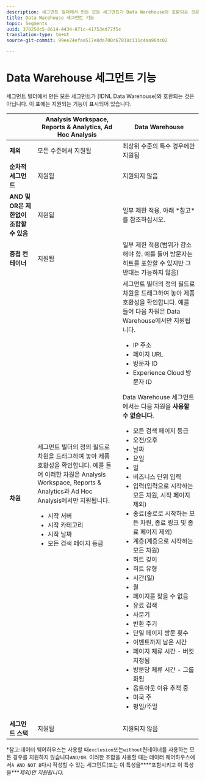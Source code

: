 ```yaml
---
description: 세그먼트 빌더에서 만든 모든 세그먼트가 Data Warehouse와 호환되는 것은 아닙니다. 이 표에는 지원되는 기능이 표시되어 있습니다.
title: Data Warehouse 세그먼트 기능
topic: Segments
uuid: 370258c5-8614-4434-871c-41753ed77f5c
translation-type: tm+mt
source-git-commit: 99ee24efaa517e8da700c67818c111c4aa90dc02

---
```



# Data Warehouse 세그먼트 기능

세그먼트 빌더에서 만든 모든 세그먼트가 [!DNL Data Warehouse]와 호환되는 것은 아닙니다. 이 표에는 지원되는 기능이 표시되어 있습니다.

<table id="table_BBB1DAFDF85041598FA4AF869172CF7F"> 
 <thead> 
  <tr> 
   <th colname="col1" class="entry"> </th> 
   <th colname="col2" class="entry"> Analysis Workspace, Reports &amp; Analytics, Ad Hoc Analysis </th> 
   <th colname="col3" class="entry"> Data Warehouse </th> 
  </tr> 
 </thead>
 <tbody> 
  <tr> 
   <td colname="col1"> <b>제외</b> </td> 
   <td colname="col2"> 모든 수준에서 지원됨 </td> 
   <td colname="col3"> 최상위 수준의 특수 경우에만 지원됨 </td> 
  </tr> 
  <tr> 
   <td colname="col1"> <b>순차적 세그먼트</b> </td> 
   <td colname="col2"> 지원됨 </td> 
   <td colname="col3"> 지원되지 않음 </td> 
  </tr> 
  <tr> 
   <td colname="col1"> <b>AND 및 OR은 제한없이 조합할 수 있음</b> </td> 
   <td colname="col2"> 지원됨 </td> 
   <td colname="col3"> 일부 제한 적용. 아래 *참고*를 참조하십시오. </td> 
  </tr> 
  <tr> 
   <td colname="col1"> <b>중첩 컨테이너</b> </td> 
   <td colname="col2"> 지원됨 </td> 
   <td colname="col3"> 일부 제한 적용(범위가 감소해야 함. 예를 들어 방문자는 히트를 포함할 수 있지만 그 반대는 가능하지 않음) </td> 
  </tr> 
  <tr> 
   <td colname="col1"> <b>차원</b> </td> 
   <td colname="col2">세그먼트 빌더의 <span class="uicontrol">정의</span> 필드로 차원을 드래그하여 놓아 제품 호환성을 확인합니다. 예를 들어 이러한 차원은 Analysis Workspace, Reports &amp; Analytics과 Ad Hoc Analysis에서만 지원됩니다. 
    <ul id="ul_BD708CC3A16743F49F998D1046EC70A3"> 
     <li id="li_240DA619D50B4336ACD9117BF59AF10A">시작 서버 </li> 
     <li id="li_222D4D4116674EF8A52945CCB9C78719">시작 카테고리 </li> 
     <li id="li_5A43C846E2EA4EFCB892DE9E0607C68C">시작 날짜 </li> 
     <li id="li_8E9CABBE04FC4A7A9A5D2BDD34AD3C87">모든 검색 페이지 등급 </li> 
    </ul> </td> 
   <td colname="col3"> 세그먼트 빌더의 <span class="uicontrol">정의</span> 필드로 차원을 드래그하여 놓아 제품 호환성을 확인합니다. 예를 들어 다음 차원은 Data Warehouse에서만 지원됩니다. 
    <ul id="ul_61A5B314CCCF497DB0385324E3309E22"> 
     <li id="li_1254089BDFAE4E0F8E51CB1511BBBF53">IP 주소 </li> 
     <li id="li_D8E040F77A8C46A084547F4FE685CB10">페이지 URL </li> 
     <li id="li_4C79AE900CF6458780C124143DC6FA5B">방문자 ID </li> 
     <li id="li_4EC10645DE9740609D8DDFD4F668FE67">Experience Cloud 방문자 ID </li> 
    </ul> <p>Data Warehouse 세그먼트에서는 다음 차원을 <b>사용할 수 없습니다</b>. </p> 
    <ul id="ul_FE143F6D1ABF45DAA444E1B5691C7D4F"> 
     <li id="li_E77F3CC45BA04674B857FE5AB19D56F1">모든 검색 페이지 등급 </li> 
     <li id="li_95E1549C13F14BA0B32686401EE78E31">오전/오후 </li> 
     <li id="li_6F1C8FC2E7674A0CA14B70B65784D896">날짜 </li> 
     <li id="li_79D1A91D741D4CCC937D07906D71F964">요일 </li> 
     <li id="li_4008565353084611BD782B98D50C0611">일 </li> 
     <li id="li_F87D78F125874087BFF74FAAE2BA46F5">비즈니스 단위 입력 </li> 
     <li id="li_53DA4E64C6714CFF90D164245D01C16A">입력(입력으로 시작하는 모든 차원, 시작 페이지 제외) </li> 
     <li id="li_7F26B0E54A4A48319F31D8FC499D1CF2">종료(종료로 시작하는 모든 차원, 종료 링크 및 종료 페이지 제외) </li> 
     <li id="li_1877D2D8A95B43F29CAA426BF2FE4996">계층(계층으로 시작하는 모든 차원) </li> 
     <li id="li_DF0BCC63ED274ABEA1C5A28274936310">히트 깊이 </li> 
     <li id="li_98BE56213E1A4FD28D4858D53C46D23E">히트 유형 </li> 
     <li id="li_52ECB31657DF4180BDB9C8D21CC74313">시간(일) </li> 
     <li id="li_93716207F2614822ACB84100B35D27BC">월 </li> 
     <li id="li_FFC8E1F7092C4876A7E9F2365CC234B9">페이지를 찾을 수 없음 </li> 
     <li id="li_7A070C8E0F664F5AB554555B17D0E4E6">유료 검색 </li> 
     <li id="li_12228C18BF90463C8D8394FB810843D3">사분기 </li> 
     <li id="li_1833B6E2011C4757A60CAA2C98B35AFA">반환 주기 </li> 
     <li id="li_39154CD74A534D9AA09C701FE1E2C521">단일 페이지 방문 횟수 </li> 
     <li id="li_84BDE34DD577488881E8842D2DE72D3C">이벤트까지 남은 시간 </li> 
     <li id="li_552BE3414CC949B3B24BE99298945874">페이지 체류 시간 - 버킷 지정됨 </li> 
     <li id="li_33D815E04CB3493C82BE33E958C2D7B9">방문당 체류 시간 - 그룹화됨 </li> 
     <li id="li_76F2BB88B8CD456DB50D04F36BB7854B">옵트아웃 이유 추적 중 </li> 
     <li id="li_07345E08D0584CEC99128A0542587019">미국 주 </li> 
     <li id="li_3D6BD9E927334B9BBC29E602D1103F7A">평일/주말 </li> 
    </ul> </td> 
  </tr> 
  <tr> 
   <td colname="col1"> <b>세그먼트 스택</b> </td> 
   <td colname="col2"> 지원됨 </td> 
   <td colname="col3"> 지원되지 않음 </td> 
  </tr> 
 </tbody> 
</table>

*참고:데이터 웨어하우스는 사용할 때`exclusion`또는`without`컨테이너를 사용하는 모든 경우를 지원하지 않습니다`AND/OR`. 이러한 조합을 사용할 때는 데이터 웨어하우스에서`A AND NOT B`다시 작성할 수 있는 세그먼트(또는 이 특성을&#x200B;****포함시키고 이 특성을&#x200B;****제외)만 지원됩니다.*
